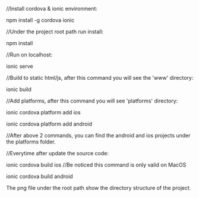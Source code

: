 //Install cordova & ionic environment:

npm install -g cordova ionic

//Under the project root path run install:

npm install

//Run on localhost:

ionic serve

//Build to static html/js, after this command you will see the 'www' directory:

ionic build

//Add platforms, after this command you will see 'platforms' directory:

ionic cordova platform add ios

ionic cordova platform add android

//After above 2 commands, you can find the android and ios projects under the platforms folder.

//Everytime after update the source code:

ionic cordova build ios //Be noticed this command is only valid on MacOS

ionic cordova build android

The png file under the root path show the directory structure of the project.
